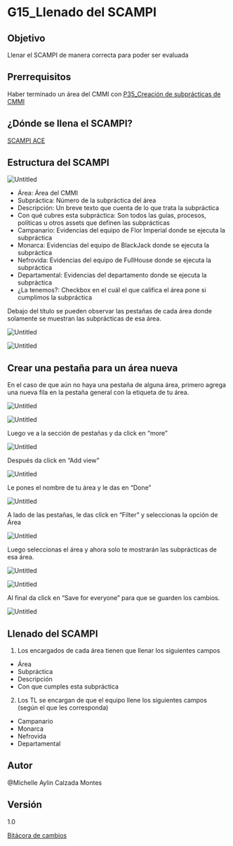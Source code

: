 # G15_Llenado del SCAMPI

## Objetivo

Llenar el SCAMPI de manera correcta para poder ser evaluada

## Prerrequisitos

Haber terminado un área del CMMI con [P35_Creación de subprácticas de CMMI](../Procesos%20bc1b4b9263a749d49f2c809adfd71359/P35_Creacio%CC%81n%20de%20subpra%CC%81cticas%20de%20CMMI%2005ab45b7eb16405ca6c67ad4b5d7a19f.md) 

## ¿Dónde se llena el SCAMPI?

[SCAMPI ACE](../../SCAMPI%20ACE%20dce14ac1910a43eba73ee09e314cfbde.csv) 

## Estructura del SCAMPI

![Untitled](G15_Llenado%20del%20SCAMPI%20cc298fc9b63e4bb49dfc9e8c4640ac02/Untitled.png)

- Área: Área del CMMI
- Subpráctica: Número de la subpráctica del área
- Descripción: Un breve texto que cuenta de lo que trata la subpráctica
- Con qué cubres esta subpráctica: Son todos las guías, procesos, políticas u otros assets que definen las subprácticas
- Campanario: Evidencias del equipo de Flor Imperial donde se ejecuta la subpráctica
- Monarca: Evidencias del equipo de BlackJack donde se ejecuta la subpráctica
- Nefrovida: Evidencias del equipo de FullHouse donde se ejecuta la subpráctica
- Departamental: Evidencias del departamento donde se ejecuta la subpráctica
- ¿La tenemos?: Checkbox en el cuál el que califica el área pone si cumplimos la subpráctica

Debajo del título se pueden observar las pestañas de cada área donde solamente se muestran las subprácticas de esa área.

![Untitled](G15_Llenado%20del%20SCAMPI%20cc298fc9b63e4bb49dfc9e8c4640ac02/Untitled%201.png)

![Untitled](G15_Llenado%20del%20SCAMPI%20cc298fc9b63e4bb49dfc9e8c4640ac02/Untitled%202.png)

## Crear una pestaña para un área nueva

En el caso de que aún no haya una pestaña de alguna área, primero agrega una nueva fila en la pestaña general con la etiqueta de tu área.

![Untitled](G15_Llenado%20del%20SCAMPI%20cc298fc9b63e4bb49dfc9e8c4640ac02/Untitled%203.png)

![Untitled](G15_Llenado%20del%20SCAMPI%20cc298fc9b63e4bb49dfc9e8c4640ac02/Untitled%204.png)

Luego ve a la sección de pestañas y da click en “more”

![Untitled](G15_Llenado%20del%20SCAMPI%20cc298fc9b63e4bb49dfc9e8c4640ac02/Untitled%205.png)

Después da click en “Add view”

![Untitled](G15_Llenado%20del%20SCAMPI%20cc298fc9b63e4bb49dfc9e8c4640ac02/Untitled%206.png)

Le pones el nombre de tu área y le das en “Done”

![Untitled](G15_Llenado%20del%20SCAMPI%20cc298fc9b63e4bb49dfc9e8c4640ac02/Untitled%207.png)

A lado de las pestañas, le das click en “Filter” y seleccionas la opción de Área

![Untitled](G15_Llenado%20del%20SCAMPI%20cc298fc9b63e4bb49dfc9e8c4640ac02/Untitled%208.png)

Luego seleccionas el área y ahora solo te mostrarán las subprácticas de esa área.

![Untitled](G15_Llenado%20del%20SCAMPI%20cc298fc9b63e4bb49dfc9e8c4640ac02/Untitled%209.png)

![Untitled](G15_Llenado%20del%20SCAMPI%20cc298fc9b63e4bb49dfc9e8c4640ac02/Untitled%2010.png)

Al final da click en “Save for everyone” para que se guarden los cambios.

![Untitled](G15_Llenado%20del%20SCAMPI%20cc298fc9b63e4bb49dfc9e8c4640ac02/Untitled%2011.png)

## Llenado del SCAMPI

1) Los encargados de cada área tienen que llenar los siguientes campos

- Área
- Subpráctica
- Descripción
- Con que cumples esta subpráctica

2) Los TL se encargan de que el equipo llene los siguientes campos (según el que les corresponda)

- Campanario
- Monarca
- Nefrovida
- Departamental

## Autor

@Michelle Aylin Calzada Montes 

## Versión

1.0

[Bitácora de cambios](G15_Llenado%20del%20SCAMPI%20cc298fc9b63e4bb49dfc9e8c4640ac02/Bita%CC%81cora%20de%20cambios%20e387565a4c1d4412ba1bc422234f9212.csv)